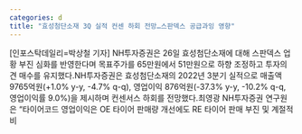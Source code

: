 ```yaml
---
categories: d
title: "효성첨단소재 3Q 실적 컨센 하회 전망…스판덱스 공급과잉 영향"
---
```

[인포스탁데일리=박상철 기자] NH투자증권은 26일 효성첨단소재에 대해 스판덱스 업황 부진 심화를 반영한다며 목표주가를 65만원에서 51만원으로 하향 조정하고 투자의견 매수를 유지했다.NH투자증권은 효성첨단소재의 2022년 3분기 실적으로 매출액 9765억원(+1.0% y-y, -4.7% q-q), 영업이익 876억원(-37.3% y-y, -10.2% q-q, 영업이익률 9.0%)을 제시하며 컨센서스 하회를 전망했다.최영광 NH투자증권 연구원은 “타이어코드 영업이익은 OE 타이어 판매량 개선에도 RE 타이어 판매 부진 및 계절적 비